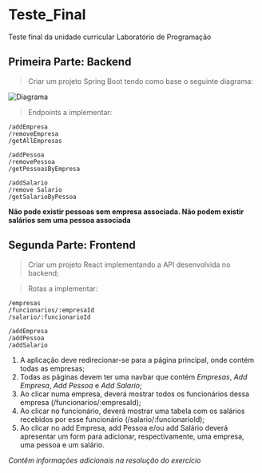 # Teste_Final
 Teste final da unidade curricular Laboratório de Programação
 
 
 ## Primeira Parte: Backend
 
 > Criar um projeto Spring Boot tendo como base o seguinte diagrama:


![Diagrama](https://user-images.githubusercontent.com/96847584/163691630-71c93d50-b354-4c5d-b916-8e36672b3639.png)


> Endpoints a implementar:

```
/addEmpresa
/removeEmpresa
/getAllEmpresas

/addPessoa
/removePessoa
/getPessoasByEmpresa

/addSalario
/remove Salario
/getSalarioByPessoa
```

**Não pode existir pessoas sem empresa associada. Não podem existir salários sem uma pessoa associada**


## Segunda Parte: Frontend

> Criar um projeto React implementando a API desenvolvida no backend;

> Rotas a implementar:

```
/empresas
/funcionarios/:empresaId
/salario/:funcionarioId

/addEmpresa
/addPessoa
/addSalario

```

1. A aplicação deve redirecionar-se para a página principal, onde contém todas as empresas;
2. Todas as páginas devem ter uma navbar que contém *Empresas*, *Add Empresa*, *Add Pessoa* e *Add Salario*;
3. Ao clicar numa empresa, deverá mostrar todos os funcionários dessa empresa (/funcionarios/:empresaId);
4. Ao clicar no funcionário, deverá mostrar uma tabela com os salários recebidos por esse funcionário (/salario/:funcionarioId);
5. Ao clicar no add Empresa, add Pessoa e/ou add Salário deverá apresentar um form para adicionar, respectivamente, uma empresa, uma pessoa e um salário.


*Contêm informações adicionais na resolução do exercício*
